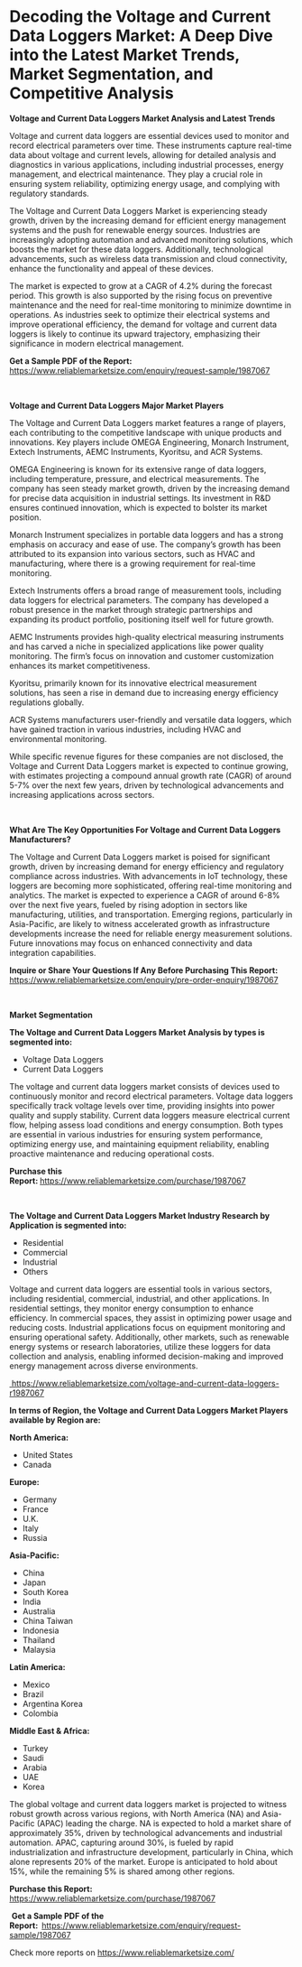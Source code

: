<p><h1>Decoding the Voltage and Current Data Loggers Market: A Deep Dive into the Latest Market Trends, Market Segmentation, and Competitive Analysis</h1></p><p><strong>Voltage and Current Data Loggers Market Analysis and Latest Trends</strong></p>
<p><p>Voltage and current data loggers are essential devices used to monitor and record electrical parameters over time. These instruments capture real-time data about voltage and current levels, allowing for detailed analysis and diagnostics in various applications, including industrial processes, energy management, and electrical maintenance. They play a crucial role in ensuring system reliability, optimizing energy usage, and complying with regulatory standards.</p><p>The Voltage and Current Data Loggers Market is experiencing steady growth, driven by the increasing demand for efficient energy management systems and the push for renewable energy sources. Industries are increasingly adopting automation and advanced monitoring solutions, which boosts the market for these data loggers. Additionally, technological advancements, such as wireless data transmission and cloud connectivity, enhance the functionality and appeal of these devices.</p><p>The market is expected to grow at a CAGR of 4.2% during the forecast period. This growth is also supported by the rising focus on preventive maintenance and the need for real-time monitoring to minimize downtime in operations. As industries seek to optimize their electrical systems and improve operational efficiency, the demand for voltage and current data loggers is likely to continue its upward trajectory, emphasizing their significance in modern electrical management.</p></p>
<p><strong>Get a Sample PDF of the Report:&nbsp;</strong> <a href="https://www.reliablemarketsize.com/enquiry/request-sample/1987067?utm_campaign=2038&utm_medium=2&utm_source=Github&utm_content=ia&utm_term=20022025&utm_id=voltage-and-current-data-loggers">https://www.reliablemarketsize.com/enquiry/request-sample/1987067</a></p>
<p>&nbsp;</p>
<p><strong>Voltage and Current Data Loggers Major Market Players</strong></p>
<p><p>The Voltage and Current Data Loggers market features a range of players, each contributing to the competitive landscape with unique products and innovations. Key players include OMEGA Engineering, Monarch Instrument, Extech Instruments, AEMC Instruments, Kyoritsu, and ACR Systems.</p><p>OMEGA Engineering is known for its extensive range of data loggers, including temperature, pressure, and electrical measurements. The company has seen steady market growth, driven by the increasing demand for precise data acquisition in industrial settings. Its investment in R&D ensures continued innovation, which is expected to bolster its market position.</p><p>Monarch Instrument specializes in portable data loggers and has a strong emphasis on accuracy and ease of use. The company’s growth has been attributed to its expansion into various sectors, such as HVAC and manufacturing, where there is a growing requirement for real-time monitoring.</p><p>Extech Instruments offers a broad range of measurement tools, including data loggers for electrical parameters. The company has developed a robust presence in the market through strategic partnerships and expanding its product portfolio, positioning itself well for future growth.</p><p>AEMC Instruments provides high-quality electrical measuring instruments and has carved a niche in specialized applications like power quality monitoring. The firm’s focus on innovation and customer customization enhances its market competitiveness.</p><p>Kyoritsu, primarily known for its innovative electrical measurement solutions, has seen a rise in demand due to increasing energy efficiency regulations globally. </p><p>ACR Systems manufacturers user-friendly and versatile data loggers, which have gained traction in various industries, including HVAC and environmental monitoring.</p><p>While specific revenue figures for these companies are not disclosed, the Voltage and Current Data Loggers market is expected to continue growing, with estimates projecting a compound annual growth rate (CAGR) of around 5-7% over the next few years, driven by technological advancements and increasing applications across sectors.</p></p>
<p>&nbsp;</p>
<p><strong>What Are The Key Opportunities For Voltage and Current Data Loggers Manufacturers?</strong></p>
<p><p>The Voltage and Current Data Loggers market is poised for significant growth, driven by increasing demand for energy efficiency and regulatory compliance across industries. With advancements in IoT technology, these loggers are becoming more sophisticated, offering real-time monitoring and analytics. The market is expected to experience a CAGR of around 6-8% over the next five years, fueled by rising adoption in sectors like manufacturing, utilities, and transportation. Emerging regions, particularly in Asia-Pacific, are likely to witness accelerated growth as infrastructure developments increase the need for reliable energy measurement solutions. Future innovations may focus on enhanced connectivity and data integration capabilities.</p></p>
<p><strong>Inquire or Share Your Questions If Any Before Purchasing This Report:</strong> <a href="https://www.reliablemarketsize.com/enquiry/pre-order-enquiry/1987067?utm_campaign=2038&utm_medium=2&utm_source=Github&utm_content=ia&utm_term=20022025&utm_id=voltage-and-current-data-loggers">https://www.reliablemarketsize.com/enquiry/pre-order-enquiry/1987067</a></p>
<p>&nbsp;</p>
<p><strong>Market Segmentation</strong></p>
<p><strong>The Voltage and Current Data Loggers Market Analysis by types is segmented into:</strong></p>
<p><ul><li>Voltage Data Loggers</li><li>Current Data Loggers</li></ul></p>
<p><p>The voltage and current data loggers market consists of devices used to continuously monitor and record electrical parameters. Voltage data loggers specifically track voltage levels over time, providing insights into power quality and supply stability. Current data loggers measure electrical current flow, helping assess load conditions and energy consumption. Both types are essential in various industries for ensuring system performance, optimizing energy use, and maintaining equipment reliability, enabling proactive maintenance and reducing operational costs.</p></p>
<p><strong>Purchase this Report:&nbsp;</strong><a href="https://www.reliablemarketsize.com/purchase/1987067?utm_campaign=2038&utm_medium=2&utm_source=Github&utm_content=ia&utm_term=20022025&utm_id=voltage-and-current-data-loggers">https://www.reliablemarketsize.com/purchase/1987067</a></p>
<p>&nbsp;</p>
<p><strong>The Voltage and Current Data Loggers Market Industry Research by Application is segmented into:</strong></p>
<p><ul><li>Residential</li><li>Commercial</li><li>Industrial</li><li>Others</li></ul></p>
<p><p>Voltage and current data loggers are essential tools in various sectors, including residential, commercial, industrial, and other applications. In residential settings, they monitor energy consumption to enhance efficiency. In commercial spaces, they assist in optimizing power usage and reducing costs. Industrial applications focus on equipment monitoring and ensuring operational safety. Additionally, other markets, such as renewable energy systems or research laboratories, utilize these loggers for data collection and analysis, enabling informed decision-making and improved energy management across diverse environments.</p></p>
<p><a href="https://www.reliablemarketsize.com/voltage-and-current-data-loggers-r1987067?utm_campaign=2038&utm_medium=2&utm_source=Github&utm_content=ia&utm_term=20022025&utm_id=voltage-and-current-data-loggers">&nbsp;https://www.reliablemarketsize.com/voltage-and-current-data-loggers-r1987067</a></p>
<p><strong>In terms of Region, the Voltage and Current Data Loggers Market Players available by Region are:</strong></p>
<p>
    <p> <strong> North America: </strong>
        <ul>
            <li>United States</li>
            <li>Canada</li>
        </ul>
        </p> 
    <p> <strong> Europe: </strong>
        <ul>
            <li>Germany</li>
            <li>France</li>
            <li>U.K.</li>
            <li>Italy</li>
            <li>Russia</li>
        </ul>
        </p> 
    <p> <strong> Asia-Pacific: </strong>
        <ul>
            <li>China</li>
            <li>Japan</li>
            <li>South Korea</li>
            <li>India</li>
            <li>Australia</li>
            <li>China Taiwan</li>
            <li>Indonesia</li>
            <li>Thailand</li>
            <li>Malaysia</li>
        </ul>
        </p> 
    <p> <strong> Latin America: </strong>
        <ul>
            <li>Mexico</li>
            <li>Brazil</li>
            <li>Argentina Korea</li>
            <li>Colombia</li>
        </ul>
        </p> 
    <p> <strong> Middle East & Africa: </strong>
        <ul>
            <li>Turkey</li>
            <li>Saudi</li>
            <li>Arabia</li>
            <li>UAE</li>
            <li>Korea</li>
        </ul>
    </p>
    </p>
<p><p>The global voltage and current data loggers market is projected to witness robust growth across various regions, with North America (NA) and Asia-Pacific (APAC) leading the charge. NA is expected to hold a market share of approximately 35%, driven by technological advancements and industrial automation. APAC, capturing around 30%, is fueled by rapid industrialization and infrastructure development, particularly in China, which alone represents 20% of the market. Europe is anticipated to hold about 15%, while the remaining 5% is shared among other regions.</p></p>
<p><strong>Purchase this Report: </strong><a href="https://www.reliablemarketsize.com/purchase/1987067?utm_campaign=2038&utm_medium=2&utm_source=Github&utm_content=ia&utm_term=20022025&utm_id=voltage-and-current-data-loggers">https://www.reliablemarketsize.com/purchase/1987067</a></p>
<p>&nbsp;<strong>Get a Sample PDF of the Report:&nbsp;&nbsp;</strong><a href="https://www.reliablemarketsize.com/enquiry/request-sample/1987067?utm_campaign=2038&utm_medium=2&utm_source=Github&utm_content=ia&utm_term=20022025&utm_id=voltage-and-current-data-loggers">https://www.reliablemarketsize.com/enquiry/request-sample/1987067</a></p>
<p><strong></strong></p>
<p>Check more reports on <a href="https://www.reliablemarketsize.com/?utm_campaign=2038&utm_medium=2&utm_source=Github&utm_content=ia&utm_term=20022025&utm_id=voltage-and-current-data-loggers">https://www.reliablemarketsize.com/</a></p>